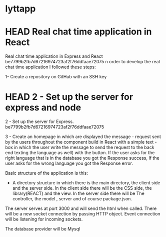 # lyttapp
HEAD
Real chat time application in  React
=======
Real chat time application in Express and React
 be7799b2fb7d67216974723af2f76ddfaae72075
n order to develop the real chat time application I followed these steps: 

1- Create a repository on GitHub with an SSH key

 HEAD
2 - Set up the server for express and node
=======
2 - Set up the server for Express.
 be7799b2fb7d67216974723af2f76ddfaae72075

3 - Create an homepage in which are displayed the message - request sent by the users throughout the component build in React with a simple text - box  in which the user write the message to send the request to the back end texting the language as well) with the button. 
If  the user asks for the right language that is in the database you got the Response success, 
If the user asks for the wrong language you got the Response error.

Basic structure of the application is this: 

- A directory structure in which there is the main directory, the client side and the server side. In the client side there will be the CSS side, the library(REACT) and the view. In the server side there will be
The controller, the model , server and of course package.json. 

The server serves at port 3000 and will send the html when called. 
There will be a  new socket connection by passing HTTP object. 
Event connection will be listening for incoming sockets. 

The database provider will be Mysql

